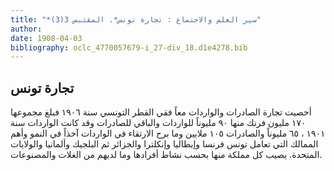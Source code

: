 ```yaml
---
title: "*سير العلم والاجتماع : تجارة تونس*. المقتبس 3(3)"
author: 
date: 1908-04-03
bibliography: oclc_4770057679-i_27-div_18.d1e4278.bib
---
```




##  تجارة تونس 


 أحصيت تجارة الصادرات والواردات معاً فقي القطر التونسي سنة  ١٩٠٦  فبلغ مجموعها  ١٧٠  مليون فرنك منها  ٩٠  مليوناً للواردات والباقي للصادرات وقد كانت الواردات سنة  ١٩٠١  ،  ٦٥  مليوناً والصادرات  ١٠٥  ملايين وما برح الارتقاء في الواردات آخذاً في النمو وأهم الممالك التي تعامل تونس فرنسا وإيطاليا وإنكلترا والجزائر ثم البلجيك وألمانيا   والولايات المتحدة. يصيب كل مملكة منها بحسب نشاط أفرادها وما لديهم من الغلات والمصنوعات. 
